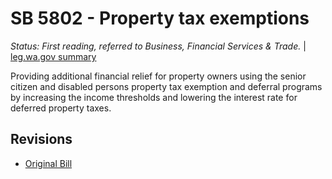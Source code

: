 # SB 5802 - Property tax exemptions
*Status: First reading, referred to Business, Financial Services & Trade.* | [leg.wa.gov summary](https://app.leg.wa.gov/billsummary?BillNumber=5802&Year=2021)

Providing additional financial relief for property owners using the senior citizen and disabled persons property tax exemption and deferral programs by increasing the income thresholds and lowering the interest rate for deferred property taxes.

## Revisions
* [Original Bill](1/)